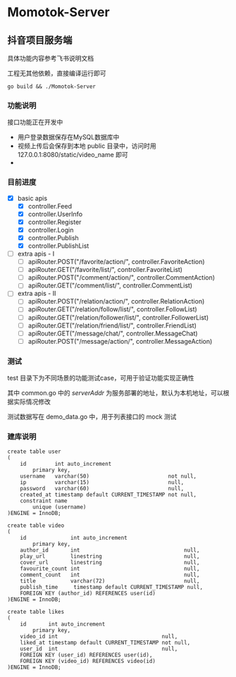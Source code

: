 # Momotok-Server

## 抖音项目服务端

具体功能内容参考飞书说明文档

工程无其他依赖，直接编译运行即可

```shell
go build && ./Momotok-Server
```

### 功能说明

接口功能正在开发中

* 用户登录数据保存在MySQL数据库中
* 视频上传后会保存到本地 public 目录中，访问时用 127.0.0.1:8080/static/video_name 即可
* 
### 目前进度
- [x] basic apis
  - [x] controller.Feed
  - [x] controller.UserInfo
  - [x] controller.Register
  - [x] controller.Login
  - [x] controller.Publish
  - [x] controller.PublishList
- [ ] extra apis - I
  - [ ] apiRouter.POST("/favorite/action/", controller.FavoriteAction)
  - [ ] apiRouter.GET("/favorite/list/", controller.FavoriteList)
  - [ ] apiRouter.POST("/comment/action/", controller.CommentAction)
  - [ ] apiRouter.GET("/comment/list/", controller.CommentList)
- [ ] extra apis - II
  -[ ] apiRouter.POST("/relation/action/", controller.RelationAction)
  -[ ] apiRouter.GET("/relation/follow/list/", controller.FollowList)
  -[ ] apiRouter.GET("/relation/follower/list/", controller.FollowerList)
  -[ ] apiRouter.GET("/relation/friend/list/", controller.FriendList)
  -[ ] apiRouter.GET("/message/chat/", controller.MessageChat)
  -[ ] apiRouter.POST("/message/action/", controller.MessageAction) 

### 测试

test 目录下为不同场景的功能测试case，可用于验证功能实现正确性

其中 common.go 中的 _serverAddr_ 为服务部署的地址，默认为本机地址，可以根据实际情况修改

测试数据写在 demo_data.go 中，用于列表接口的 mock 测试

### 建库说明
````mysql
create table user
(
    id         int auto_increment
        primary key,
    username   varchar(50)                         not null,
    ip         varchar(15)                         null,
    password   varchar(60)                         null,
    created_at timestamp default CURRENT_TIMESTAMP not null,
    constraint name
        unique (username)
)ENGINE = InnoDB;

create table video
(
    id              int auto_increment
        primary key,
    author_id       int                                 null,
    play_url        linestring                          null,
    cover_url       linestring                          null,
    favourite_count int                                 null,
    comment_count   int                                 null,
    title           varchar(72)                         null,
    publish_time     timestamp default CURRENT_TIMESTAMP null,
    FOREIGN KEY (author_id) REFERENCES user(id)
)ENGINE = InnoDB;

create table likes
(
    id       int auto_increment
        primary key,
    video_id int                                 null,
    liked_at timestamp default CURRENT_TIMESTAMP not null,
    user_id  int                                 null,
    FOREIGN KEY (user_id) REFERENCES user(id),
    FOREIGN KEY (video_id) REFERENCES video(id)
)ENGINE = InnoDB;
````